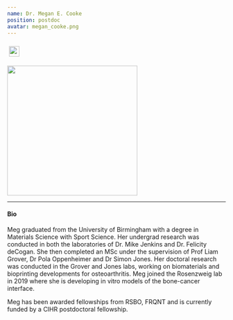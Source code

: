 ```yaml
---
name: Dr. Megan E. Cooke
position: postdoc
avatar: megan_cooke.png
---
```


<h3>
<a href="mailto:megan.cooke@mail.mcgill.ca"><i class="fa fa-envelope"></i></a>
<a href="https://twitter.com/megscooke"><i class="fa fa-twitter"></i></a>
<a href="https://www.linkedin.com/in/megan-cooke-04a9846a"><i class="fa fa-linkedin square"></i></a>
<a href="https://scholar.google.com/citations?user=d-28zGQAAAAJ&hl=en"><i class="ai ai-google-scholar-square"></i></a>&nbsp;<a href="https://orcid.org/0000-0001-5254-7559"><img width="24px" src="{{site.baseurl}}/images/logo/ORCID.png"></a>
</h3>

<img width="300px" src="{{site.baseurl}}/images/people/{{page.avatar}}">

<hr>

#### Bio
Meg graduated from the University of Birmingham with a degree in Materials Science with Sport Science.
Her undergrad research was conducted in both the laboratories of Dr. Mike Jenkins and Dr. Felicity deCogan. She then completed an MSc under the supervision of Prof Liam Grover, Dr Pola Oppenheimer and Dr Simon Jones. Her doctoral research was conducted in the Grover and Jones labs, working on biomaterials and bioprinting developments for osteoarthritis. Meg joined the Rosenzweig lab in 2019 where she is developing in vitro models of the bone-cancer interface.

Meg has been awarded fellowships from RSBO, FRQNT and is currently funded by a CIHR postdoctoral fellowship.
